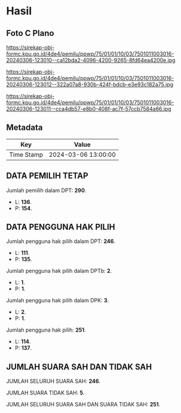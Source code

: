 # Hasil

## Foto C Plano

https://sirekap-obj-formc.kpu.go.id/4de4/pemilu/ppwp/75/01/01/10/03/7501011003016-20240306-123010--ca12bda2-4096-4200-9265-8fd64ea4200e.jpg

https://sirekap-obj-formc.kpu.go.id/4de4/pemilu/ppwp/75/01/01/10/03/7501011003016-20240306-123012--322a07a8-930b-424f-bdcb-e3e93c182a75.jpg

https://sirekap-obj-formc.kpu.go.id/4de4/pemilu/ppwp/75/01/01/10/03/7501011003016-20240306-123011--cca4db57-e8b0-408f-ac7f-57ccb7584a66.jpg


## Metadata

| Key        | Value               |
| ---------- | ------------------- |
| Time Stamp | 2024-03-06 13:00:00 |


## DATA PEMILIH TETAP

Jumlah pemilih dalam DPT: **290**.
 * L: **136**.
 * P: **154**.

## DATA PENGGUNA HAK PILIH

Jumlah pengguna hak pilih dalam DPT: **246**.
 * L: **111**.
 * P: **135**.

Jumlah pengguna hak pilih dalam DPTb: **2**.
 * L: **1**.
 * P: **1**.

Jumlah pengguna hak pilih dalam DPK: **3**.
 * L: **2**.
 * P: **1**.

Jumlah pengguna hak pilih: **251**.
 * L: **114**.
 * P: **137**.

## JUMLAH SUARA SAH DAN TIDAK SAH

JUMLAH SELURUH SUARA SAH: **246**.

JUMLAH SUARA TIDAK SAH: **5**.

JUMLAH SELURUH SUARA SAH DAN SUARA TIDAK SAH: **251**.



